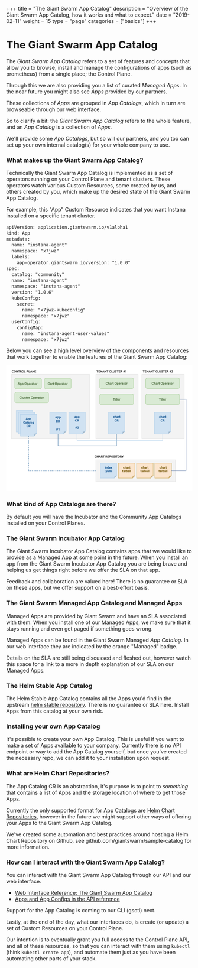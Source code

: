 +++
title = "The Giant Swarm App Catalog"
description = "Overview of the Giant Swarm App Catalog, how it works and what to expect."
date = "2019-02-11"
weight = 15
type = "page"
categories = ["basics"]
+++

# The Giant Swarm App Catalog

The _Giant Swarm App Catalog_ refers to a set of features and concepts that allow
you to browse, install and manage the configurations of apps (such as prometheus)
from a single place; the Control Plane.

Through this we are also providing you a list of curated _Managed Apps_.
In the near future you might also see _Apps_ provided by our partners.

These collections of _Apps_ are grouped in _App Catalogs_, which in turn are
browseable through our web interface.

So to clarify a bit: the _Giant Swarm App Catalog_ refers to the whole feature,
and an _App Catalog_ is a collection of _Apps_.

We'll provide some _App Catalogs_, but so will our partners, and you too can set
up your own internal catalog(s) for your whole company to use.

### What makes up the Giant Swarm App Catalog?

Technically the Giant Swarm App Catalog is implemented as a set of operators
running on your Control Plane and tenant clusters. These operators watch various
Custom Resources, some created by us, and others created by you, which make up
the desired state of the Giant Swarm App Catalog.

For example, this "App" Custom Resource indicates that you want Instana installed
on a specific tenant cluster.

```
apiVersion: application.giantswarm.io/v1alpha1
kind: App
metadata:
  name: "instana-agent"
  namespace: "x7jwz"
  labels:
    app-operator.giantswarm.io/version: "1.0.0"
spec:
  catalog: "community"
  name: "instana-agent"
  namespace: "instana-agent"
  version: "1.0.6"
  kubeConfig:
    secret:
      name: "x7jwz-kubeconfig"
      namespace: "x7jwz"
  userConfig:
    configMap:
      name: "instana-agent-user-values"
      namespace: "x7jwz"
```

Below you can see a high level overview of the components and resources that work
together to enable the features of the Giant Swarm App Catalog:

![app-catalog-overview](app-catalog-overview.png)


### What kind of App Catalogs are there?

By default you will have the Incubator and the Community App Catalogs installed
on your Control Planes.

### The Giant Swarm Incubator App Catalog

The Giant Swarm Incubator App Catalog contains apps that we would like to provide as
a Managed App at some point in the future. When you install an app from the
Giant Swarm Incubator App Catalog you are being brave and helping us get things
right before we offer the SLA on that app.

Feedback and collaboration are valued here! There is no guarantee or SLA on these
apps, but we offer support on a best-effort basis.

### The Giant Swarm Managed App Catalog and Managed Apps

Managed Apps are provided by Giant Swarm and have an SLA associated with
them. When you install one of our Managed Apps, we make sure that it stays
running and even get paged if something goes wrong.

Managed Apps can be found in the Giant Swarm Managed _App Catalog_. In our web
interface they are indicated by the orange "Managed" badge.

Details on the SLA are still being discussed and fleshed out, however watch this
space for a link to a more in depth explanation of our SLA on our Managed Apps.

### The Helm Stable App Catalog

The Helm Stable App Catalog contains all the Apps you'd find in the upstream
[helm stable repository](https://github.com/helm/charts/tree/master/stable). 
There is no guarantee or SLA here. Install Apps from this
catalog at your own risk.

### Installing your own App Catalog

It's possible to create your own App Catalog. This is useful if you want to make
a set of Apps available to your company. Currently there is no API endpoint
or way to add the App Catalog yourself, but once you've created the necessary
repo, we can add it to your installation upon request.

### What are Helm Chart Repositories?

The App Catalog CR is an abstraction, it's purpose is to point to _something_
that contains a list of Apps and the storage location of where to get those Apps.

Currently the only supported format for App Catalogs are
[Helm Chart Repositories](https://github.com/helm/helm/blob/master/docs/chart_repository.md),
however in the future we might support other ways of offering your Apps to the
Giant Swarm App Catalog.

We've created some automation and best practices around hosting a
Helm Chart Repository on Github, see github.com/giantswarm/sample-catalog
for more information.

### How can I interact with the Giant Swarm App Catalog?

You can interact with the Giant Swarm App Catalog through our API and
our web interface.

- [Web Interface Reference: The Giant Swarm App Catalog](/reference/web-interface/app-catalog/)
- [Apps and App Configs in the API reference](https://docs.giantswarm.io/api/#tag/apps)

Support for the App Catalog is coming to our CLI (gsctl) next.

Lastly, at the end of the day, what our interfaces do, is create (or update)
a set of Custom Resources on your Control Plane.

Our intention is to eventually grant you full access to the Control Plane
API, and all of these resources, so that you can interact with them using
`kubectl` (think `kubectl create app`), and automate them just as you have been
automating other parts of your stack.

